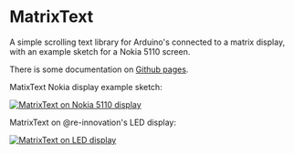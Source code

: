 MatrixText
==========

A simple scrolling text library for Arduino's connected to a matrix display, with an example sketch for a Nokia 5110 screen.

There is some documentation on [Github pages](http://daniel1111.github.io/MatrixText).

MatixText Nokia display example sketch:

[![MatrixText on Nokia 5110 display](http://img.youtube.com/vi/JQhuJsNlJPo/0.jpg)](http://www.youtube.com/watch?v=JQhuJsNlJPo)

MatrixText on @re-innovation's LED display:

[![MatrixText on LED display](http://img.youtube.com/vi/1jGwVDLbr_8/0.jpg)](http://www.youtube.com/watch?v=1jGwVDLbr_8)



